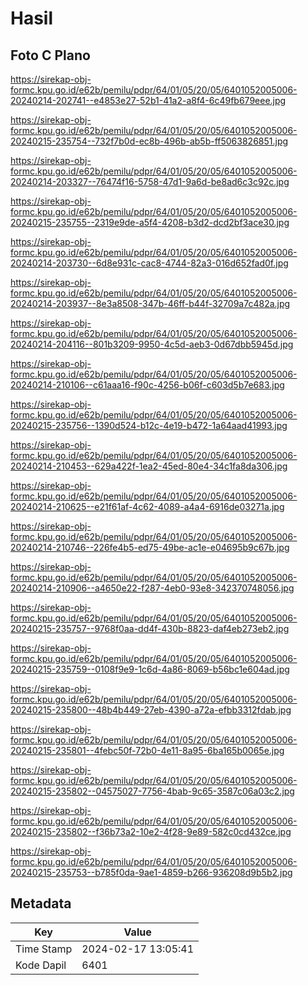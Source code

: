 # Hasil

## Foto C Plano

https://sirekap-obj-formc.kpu.go.id/e62b/pemilu/pdpr/64/01/05/20/05/6401052005006-20240214-202741--e4853e27-52b1-41a2-a8f4-6c49fb679eee.jpg

https://sirekap-obj-formc.kpu.go.id/e62b/pemilu/pdpr/64/01/05/20/05/6401052005006-20240215-235754--732f7b0d-ec8b-496b-ab5b-ff5063826851.jpg

https://sirekap-obj-formc.kpu.go.id/e62b/pemilu/pdpr/64/01/05/20/05/6401052005006-20240214-203327--76474f16-5758-47d1-9a6d-be8ad6c3c92c.jpg

https://sirekap-obj-formc.kpu.go.id/e62b/pemilu/pdpr/64/01/05/20/05/6401052005006-20240215-235755--2319e9de-a5f4-4208-b3d2-dcd2bf3ace30.jpg

https://sirekap-obj-formc.kpu.go.id/e62b/pemilu/pdpr/64/01/05/20/05/6401052005006-20240214-203730--6d8e931c-cac8-4744-82a3-016d652fad0f.jpg

https://sirekap-obj-formc.kpu.go.id/e62b/pemilu/pdpr/64/01/05/20/05/6401052005006-20240214-203937--8e3a8508-347b-46ff-b44f-32709a7c482a.jpg

https://sirekap-obj-formc.kpu.go.id/e62b/pemilu/pdpr/64/01/05/20/05/6401052005006-20240214-204116--801b3209-9950-4c5d-aeb3-0d67dbb5945d.jpg

https://sirekap-obj-formc.kpu.go.id/e62b/pemilu/pdpr/64/01/05/20/05/6401052005006-20240214-210106--c61aaa16-f90c-4256-b06f-c603d5b7e683.jpg

https://sirekap-obj-formc.kpu.go.id/e62b/pemilu/pdpr/64/01/05/20/05/6401052005006-20240215-235756--1390d524-b12c-4e19-b472-1a64aad41993.jpg

https://sirekap-obj-formc.kpu.go.id/e62b/pemilu/pdpr/64/01/05/20/05/6401052005006-20240214-210453--629a422f-1ea2-45ed-80e4-34c1fa8da306.jpg

https://sirekap-obj-formc.kpu.go.id/e62b/pemilu/pdpr/64/01/05/20/05/6401052005006-20240214-210625--e21f61af-4c62-4089-a4a4-6916de03271a.jpg

https://sirekap-obj-formc.kpu.go.id/e62b/pemilu/pdpr/64/01/05/20/05/6401052005006-20240214-210746--226fe4b5-ed75-49be-ac1e-e04695b9c67b.jpg

https://sirekap-obj-formc.kpu.go.id/e62b/pemilu/pdpr/64/01/05/20/05/6401052005006-20240214-210906--a4650e22-f287-4eb0-93e8-342370748056.jpg

https://sirekap-obj-formc.kpu.go.id/e62b/pemilu/pdpr/64/01/05/20/05/6401052005006-20240215-235757--9768f0aa-dd4f-430b-8823-daf4eb273eb2.jpg

https://sirekap-obj-formc.kpu.go.id/e62b/pemilu/pdpr/64/01/05/20/05/6401052005006-20240215-235759--0108f9e9-1c6d-4a86-8069-b56bc1e604ad.jpg

https://sirekap-obj-formc.kpu.go.id/e62b/pemilu/pdpr/64/01/05/20/05/6401052005006-20240215-235800--48b4b449-27eb-4390-a72a-efbb3312fdab.jpg

https://sirekap-obj-formc.kpu.go.id/e62b/pemilu/pdpr/64/01/05/20/05/6401052005006-20240215-235801--4febc50f-72b0-4e11-8a95-6ba165b0065e.jpg

https://sirekap-obj-formc.kpu.go.id/e62b/pemilu/pdpr/64/01/05/20/05/6401052005006-20240215-235802--04575027-7756-4bab-9c65-3587c06a03c2.jpg

https://sirekap-obj-formc.kpu.go.id/e62b/pemilu/pdpr/64/01/05/20/05/6401052005006-20240215-235802--f36b73a2-10e2-4f28-9e89-582c0cd432ce.jpg

https://sirekap-obj-formc.kpu.go.id/e62b/pemilu/pdpr/64/01/05/20/05/6401052005006-20240215-235753--b785f0da-9ae1-4859-b266-936208d9b5b2.jpg


## Metadata

| Key        | Value               |
| ---------- | ------------------- |
| Time Stamp | 2024-02-17 13:05:41 |
| Kode Dapil | 6401                |



